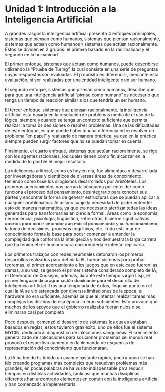 # Unidad 1: Introducción a la Inteligencia Artificial

A grandes rasgos la inteligencia artificial presenta 4 enfoques principales, sistemas que piensan como humanos, sistemas que piensan racionalmente, sistemas que actúan como humanos y sistemas que actúan racionalmente. Estos se dividen en 2 grupos: el primero basado en la racionalidad y el segundo en la humanidad.

El primer enfoque, sistemas que actúan como humanos, puede describirse utilizando la “Prueba de Turing”, la cual consiste en una serie de preguntas cuyas respuestas son evaluadas. El propósito es diferenciar, mediante esta evaluación, si son realizadas por una entidad inteligente o un ser humano.

El segundo enfoque, sistemas que piensan como humanos, describe que para que una inteligencia artificial “piense como humano” es necesario que tenga un tiempo de reacción similar a los que tendría un ser humano. 

El tercer enfoque, sistemas que piensan racionalmente, la inteligencia artificial esta basada en la resolución de problemas mediante el uso de la lógica, siempre y cuando se tenga un contexto suficiente que permita realizar la toma de decisiones o resolver problemas. Una de las dificultades de este enfoque, es que puede haber mucha diferencia entre resolver un problema “en papel” y realizarlo de manera práctica, ya que en la práctica siempre pueden surgir factores que no se puedan tomar en cuenta.

Finalmente, el cuarto enfoque, sistemas que actúan racionalmente, se rige con los agentes racionales, los cuales tienen como fin alcanzar en la medida de lo posible el mejor resultado.

La inteligencia artificial, como es hoy en día, fue alimentada y desarrollada por investigadores y científicos de diversas áreas de conocimiento, teniendo como base los silogismos desarrollados por Aristóteles. Los primeros acercamientos nos narran la búsqueda por entender como funciona el proceso del pensamiento, desintegrarlo para conocer sus partes y encontrar la forma de generar estructuras que se puedan aplicar a cualquier problemática. Al mismo surge la necesidad de poder entender esto de manera matemática, ya que era necesario aterrizar todas las ideas generadas para transformarlas en ciencia formal. Áreas como la economía, neurociencia, psicología, lingüística, entre otras, hicieron significativos aportes para poder entender aún más el pensamiento y su funcionamiento, la toma de decisiones, procesos cognitivos, etc. Todo este mar de conocimiento forma la base para poder comenzar a entender la complejidad que conforma la inteligencia y nos demuestra la larga carrera que ha tenido el ser humano para comprenderla e intentar replicarla.

Los primeros trabajos con redes neuronales detonaron los primeros desarrollos realizados para definir la IA, fueron sistemas para probar teoremas, el primer acercamiento a los juegos que en este caso fueron las damas, a su vez, se generó el primer sistema considerado completo de IA, el Generador de Consejos, además, durante este tiempo surgió Lisp, el primer lenguaje de programación dominante para el desarrollo de Inteligencia artificial. Tras una temporada de éxitos, llego un punto en el cual la IA se vio estancada por diversas limitaciones de la época, el hardware no era suficiente, además de que al intentar realizar tareas más complejas los diseños de esa época no eran suficientes. Esto provoco que muchos de los apoyos que el gobierno realizaba fueran nulos o se eliminaran casi por completo

Poco después, comenzó el desarrollo de sistemas los cuales estaban basados en reglas, estos tuvieron gran éxito, uno de ellos fue el sistema MYCIN, dedicado al diagnostico de infecciones sanguíneas. El crecimiento generalizado de aplicaciones para solucionar problemas del mundo real provocó el respectivo aumento en la demanda de esquemas de representación del conocimiento que funcionaran.

La IA ha tenido ha tenido un avance bastante rápido, poco a poco se han ido creando programas más complejos que resuelvan problemas más grandes, en pocas palabras se ha vuelto indispensable para reducir tiempos en distintas actividades, tanto así que muchas disciplinas diferentes han encontrado elementos en común con la inteligencia artificial y han comenzado a implementarla

